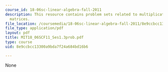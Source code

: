 ```yaml
---
course_id: 18-06sc-linear-algebra-fall-2011
description: This resource contains problem sets related to multiplication and inverse
  matrices.
file_location: /coursemedia/18-06sc-linear-algebra-fall-2011/8e9ccbcc13300a9bda7f24a684bd16b6_MIT18_06SCF11_Ses1.3prob.pdf
file_type: application/pdf
layout: pdf
title: MIT18_06SCF11_Ses1.3prob.pdf
type: course
uid: 8e9ccbcc13300a9bda7f24a684bd16b6

---
```

None